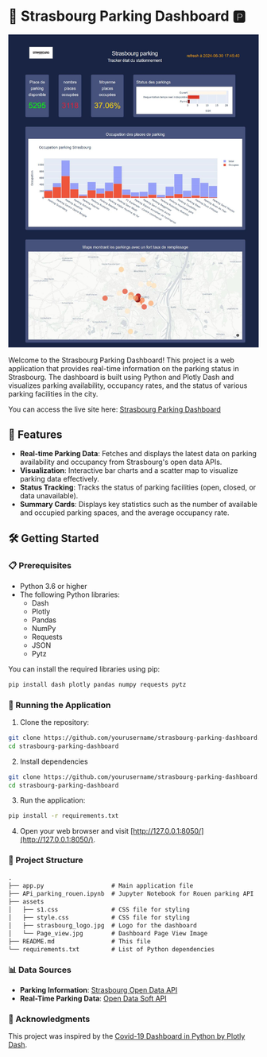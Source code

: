 # 🚗 Strasbourg Parking Dashboard 🅿️

![Dashboard Page View](assets/Page_view.jpg)

Welcome to the Strasbourg Parking Dashboard! This project is a web application that provides real-time information on the parking status in Strasbourg. The dashboard is built using Python and Plotly Dash and visualizes parking availability, occupancy rates, and the status of various parking facilities in the city.

You can access the live site here: [Strasbourg Parking Dashboard](https://dashboard-strasbourg-parking.onrender.com/)


## 🌟 Features

- **Real-time Parking Data**: Fetches and displays the latest data on parking availability and occupancy from Strasbourg's open data APIs.
- **Visualization**: Interactive bar charts and a scatter map to visualize parking data effectively.
- **Status Tracking**: Tracks the status of parking facilities (open, closed, or data unavailable).
- **Summary Cards**: Displays key statistics such as the number of available and occupied parking spaces, and the average occupancy rate.

## 🛠️ Getting Started

### 📋 Prerequisites

- Python 3.6 or higher
- The following Python libraries:
  - Dash
  - Plotly
  - Pandas
  - NumPy
  - Requests
  - JSON
  - Pytz

You can install the required libraries using pip:

```sh
pip install dash plotly pandas numpy requests pytz
```

### 🚀 Running the Application

1. Clone the repository:

```sh
git clone https://github.com/yourusername/strasbourg-parking-dashboard.git
cd strasbourg-parking-dashboard
```

2. Install dependencies
```sh
git clone https://github.com/yourusername/strasbourg-parking-dashboard.git
cd strasbourg-parking-dashboard
```

3. Run the application:

```sh
pip install -r requirements.txt
```

4. Open your web browser and visit [http://127.0.0.1:8050/](http://127.0.0.1:8050/).

### 📁 Project Structure

```
.
├── app.py                   # Main application file
├── APi_parking_rouen.ipynb  # Jupyter Notebook for Rouen parking API
├── assets
│   ├── s1.css               # CSS file for styling
│   ├── style.css            # CSS file for styling
│   ├── strasbourg_logo.jpg  # Logo for the dashboard
│   └── Page_view.jpg        # Dashboard Page View Image
├── README.md                # This file
└── requirements.txt         # List of Python dependencies
```

### 📊 Data Sources

- **Parking Information**: [Strasbourg Open Data API](https://data.strasbourg.eu/api/explore/v2.1/catalog/datasets/parkings/records)
- **Real-Time Parking Data**: [Open Data Soft API](https://data.opendatasoft.com/api/explore/v2.1/catalog/datasets/occupation-parkings-temps-reel@eurometrostrasbourg/records)

### 🙏 Acknowledgments

This project was inspired by the [Covid-19 Dashboard in Python by Plotly Dash](https://github.com/Mubeen31/Covid-19-Dashboard-in-Python-by-Plotly-Dash).
